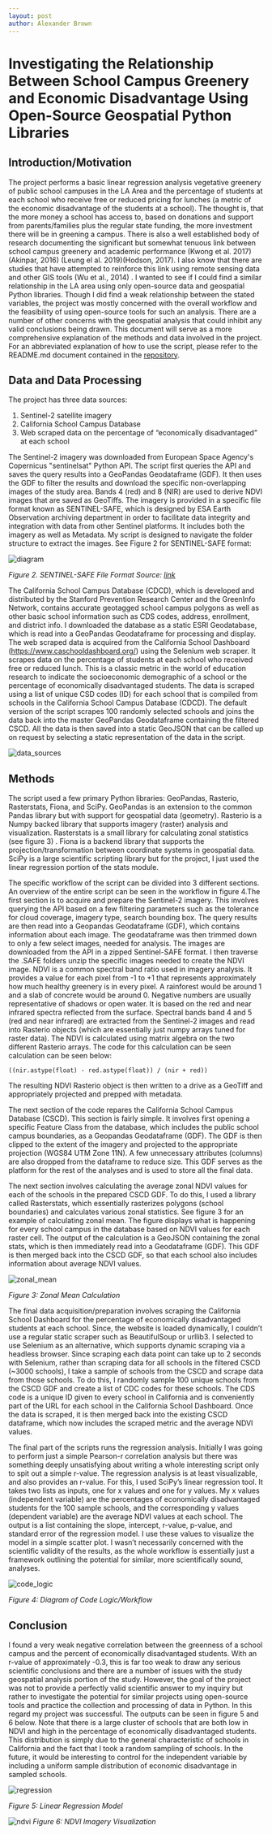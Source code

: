 ```yaml
---
layout: post
author: Alexander Brown
---
```


# Investigating the Relationship Between School Campus Greenery and Economic Disadvantage Using Open-Source Geospatial Python Libraries

## Introduction/Motivation

The project performs a basic linear regression analysis vegetative greenery of public school campuses in the LA Area and the percentage of students at each school who receive free or reduced pricing for lunches (a metric of the economic disadvantage of the students at a school). The thought is, that the more money a school has access to, based on donations and support from parents/families plus the regular state funding, the more investment there will be in greening a campus. There is also a well established body of research documenting the significant but somewhat tenuous link between school campus greenery and academic performance (Kwong et al. 2017) (Akinpar, 2016) (Leung el al. 2019)(Hodson, 2017). I also know that there are studies that have attempted to reinforce this link using remote sensing data and other GIS tools (Wu et al., 2014) . I wanted to see if I could find a similar relationship in the LA area using only open-source data and geospatial Python libraries. Though I did find a weak relationship between the stated variables, the project was mostly concerned with the overall workflow and the feasibility of using open-source tools for such an analysis. There are a number of other concerns with the geospatial analysis that could inhibit any valid conclusions being drawn. This document will serve as a more comprehensive explanation of the methods and data involved in the project. For an abbreviated explanation of how to use the script, please refer to the README.md document contained in the [repository](https://github.com/areeseb/GreenSchools). 

## Data and Data Processing

The project has three data sources:

1. Sentinel-2 satellite imagery
2. California School Campus Database
3. Web scraped data on the percentage of “economically disadvantaged” at each school

The Sentinel-2 imagery was downloaded from European Space Agency's Copernicus "sentinelsat" Python API. The script first queries the API and saves the query results into a GeoPandas Geodataframe (GDF). It then uses the GDF to filter the results and download the specific non-overlapping images of the study area. Bands 4 (red) and 8 (NIR) are used to derive NDVI images that are saved as GeoTiffs. The imagery is provided in a specific file format known as SENTINEL-SAFE, which is designed by ESA Earth Observation archiving department in order to facilitate data integrity and integration with data from other Sentinel platforms. It includes both the imagery as well as Metadata. My script is designed to navigate the folder structure to extract the images. See Figure 2 for SENTINEL-SAFE format:

![diagram](../images/sentinel_SAFE.png)

_Figure 2. SENTINEL-SAFE File Format Source: [link](https://sentinel.esa.int/web/sentinel/user-guides/sentinel-2-msi/data-formats)_


The California School Campus Database (CDCD), which is developed and distributed by the Stanford Prevention Research Center and the GreenInfo Network, contains accurate geotagged school campus polygons as well as other basic school information such as CDS codes, address, enrollment, and district info. I downloaded the database as a static ESRI Geodatabase, which is read into a GeoPandas Geodataframe for processing and display. 
The web scraped data is acquired from the California School Dashboard (https://www.caschooldashboard.org/) using the Selenium web scraper. It scrapes data on the percentage of students at each school who received free or reduced lunch. This is a classic metric in the world of education research to indicate the socioeconomic demographic of a school or the percentage of economically disadvantaged students. The data is scraped using a list of unique CSD codes (ID) for each school that is compiled from schools in the California School Campus Database (CDCD). The default version of the script scrapes 100 randomly selected schools and joins the data back into the master GeoPandas Geodataframe containing the filtered CSCD. All the data is then saved into a static GeoJSON that can be called up on request by selecting a static representation of the data in the script. 

![data_sources](../images/greenschools_data_sources.png)

## Methods

The script used a few primary Python libraries: GeoPandas, Rasterio, Rasterstats, Fiona, and SciPy. GeoPandas is an extension to the common Pandas library but with support for geospatial data (geometry). Rasterio is a Numpy backed library that supports imagery (raster) analysis and visualization. Rasterstats is a small library for calculating zonal statistics (see figure 3) .  Fiona is a backend library that supports the projection/transformation between coordinate systems in geospatial data. SciPy is a large scientific scripting library but for the project, I just used the linear regression portion of the stats module. 

The specific workflow of the script can be divided into 3 different sections. An overview of the entire script can be seen in the workflow in figure 4.The first section is to acquire and prepare the Sentinel-2 imagery. This involves querying the API based on a few filtering parameters such as the tolerance for cloud coverage, imagery type, search bounding box. The query results are then read into a Geopandas Geodataframe (GDF), which contains information about each image. The geodataframe was then trimmed down to only a few select images, needed for analysis. The images are downloaded from the API in a zipped Sentinel-SAFE format. I then traverse the .SAFE folders unzip the specific images needed to create the NDVI image. NDVI is a common spectral band ratio used in imagery analysis. It provides a value for each pixel from -1 to +1 that represents approximately how much healthy greenery is in every pixel. A rainforest would be around 1 and a slab of concrete would be around 0. Negative numbers are usually representative of shadows or open water. It is based on the red and near infrared spectra reflected from the surface. Spectral bands band 4 and 5 (red and near infrared) are extracted from the Sentinel-2 images and read into Rasterio objects (which are essentially just numpy arrays tuned for raster data). The NDVI is calculated using matrix algebra on the two different Rasterio arrays. The code for this calculation can be seen calculation can be seen below:

    ((nir.astype(float) - red.astype(float)) / (nir + red))

The resulting NDVI Rasterio object is then written to a drive as a GeoTiff and appropriately projected and prepped with metadata. 

The next section of the code repares the California School Campus Database (CSCD). This section is fairly simple. It involves first opening a specific Feature Class from the database, which includes the public school campus boundaries, as a Geopandas Geodataframe  (GDF). The GDF is then clipped to the extent of the imagery and projected to the appropriate projection (WGS84 UTM Zone 11N). A few unnecessary attributes (columns) are also dropped from the dataframe to reduce size. This GDF serves as the platform for the rest of the analyses and is used to store all the final data. 

The next section involves calculating the average zonal NDVI values for each of the schools in the prepared CSCD GDF. To do this, I used a library called Rasterstats, which essentially rasterizes polygons (school boundaries) and calculates various zonal statistics. See figure 3 for an example of calculating zonal mean. The figure displays what is happening for every school campus in the database based on NDVI values for each raster cell. The output of the calculation is a GeoJSON containing the zonal stats, which is then immediately read into a Geodataframe (GDF). This GDF is then merged back into the CSCD GDF, so that each school also includes information about average NDVI values. 

![zonal_mean](../images/zonal_mean.png)

_Figure 3: Zonal Mean Calculation_

The final data acquisition/preparation involves scraping the California School Dashboard for the percentage of economically disadvantaged students at each school. Since, the website is loaded dynamically, I couldn’t use a regular static scraper such as BeautifulSoup or urllib3. I selected to use Selenium as an alternative, which supports dynamic scraping via a headless browser. Since scraping each data point can take up to 2 seconds with Selenium, rather than scraping data for all schools in the filtered CSCD (~3000 schools), I take a sample of schools from the CSCD and scrape data from those schools. To do this, I randomly sample 100 unique schools from the CSCD GDF and create a list of CDC codes for these schools. The CDS code is a unique ID given to every school in California and is conveniently part of the URL for each school in the California School Dashboard. Once the data is scraped, it is then merged back into the existing CSCD dataframe, which now includes the scraped metric and the average NDVI values. 

The final part of the scripts runs the regression analysis. Initially I was going to perform just a simple Pearson-r correlation analysis but there was something deeply unsatisfying about writing a whole interesting script only to spit out a simple r-value. The regression analysis is at least visualizable, and also provides an r-value. For this, I used SciPy’s linear regression tool. It takes two lists as inputs, one for x values and one for y values. My x values (independent variable) are the percentages of economically disadvantaged students for the 100 sample schools, and the corresponding y values (dependent variable) are the average NDVI values at each school. The output is a list containing the slope, intercept, r-value, p-value, and standard error of the regression model. I use these values to visualize the model in a simple scatter plot. I wasn’t necessarily concerned with the scientific validity of the results, as the whole workflow is essentially just a framework outlining the potential for similar, more scientifically sound, analyses.

![code_logic](../images/code_logic.png)

_Figure 4: Diagram of Code Logic/Workflow_

## Conclusion

I found a very weak negative correlation between the greenness of a school campus and the percent of economically disadvantaged students. With an r-value of  approximately -0.3, this is far too weak to draw any serious scientific conclusions and there are a number of issues with the study geospatial analysis portion of the study. However, the goal of the project was not to provide a perfectly valid scientific answer to my inquiry but rather to investigate the potential for similar projects using open-source tools and practice the collection and processing of data in Python. In this regard my project was successful. The outputs can be seen in figure 5 and 6 below. Note that there is a large cluster of schools that are both low in NDVI and high in the percentage of economically disadvantaged students. This distribution is simply due to the general characteristic of schools in California and the fact that I took a random sampling of schools. In the future, it would be interesting to control for the independent variable by including a uniform sample distribution of economic disadvantage in sampled schools. 

![regression](../images/regression.png)

_Figure 5: Linear Regression Model_

![ndvi](../images/ndvi.png)
_Figure 6: NDVI Imagery Visualization_






